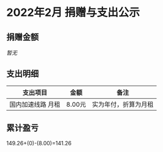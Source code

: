 # 2022年2月 捐赠与支出公示

## 捐赠金额

*暂无*

## 支出明细

| 支出项目          | 金额     | 备注                 |
| ----------------- | -------- | -------------------- |
| 国内加速线路 月租 | 8.00元   | 实为年付，折算为月租 |

## 累计盈亏

149.26+(0)-(8.00)=141.26
